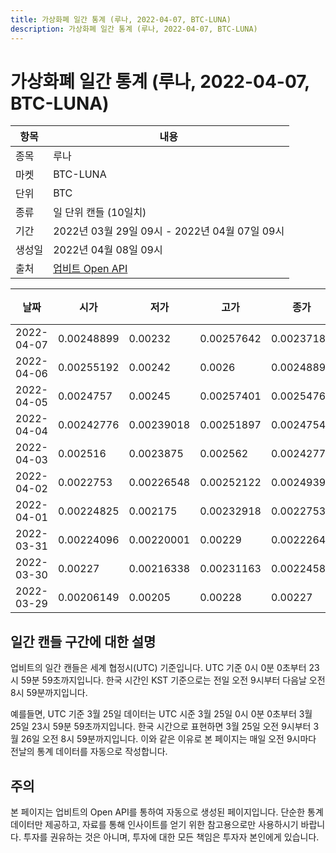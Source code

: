 ```yaml
---
title: 가상화폐 일간 통계 (루나, 2022-04-07, BTC-LUNA)
description: 가상화폐 일간 통계 (루나, 2022-04-07, BTC-LUNA)
---
```



가상화폐 일간 통계 (루나, 2022-04-07, BTC-LUNA)
===

|항목|내용|
|--|--|
|종목|루나|
|마켓|BTC-LUNA|
|단위|BTC|
|종류|일 단위 캔들 (10일치)|
|기간|2022년 03월 29일 09시 - 2022년 04월 07일 09시|
|생성일|2022년 04월 08일 09시|
|출처|[업비트 Open API](https://docs.upbit.com)|


|날짜|시가|저가|고가|종가|비고|
|--|--|--|--|--|--|
|2022-04-07|0.00248899|0.00232|0.00257642|0.00237184|    |
|2022-04-06|0.00255192|0.00242|0.0026|0.00248899|    |
|2022-04-05|0.0024757|0.00245|0.00257401|0.00254763|    |
|2022-04-04|0.00242776|0.00239018|0.00251897|0.00247549|    |
|2022-04-03|0.002516|0.0023875|0.002562|0.00242776|    |
|2022-04-02|0.0022753|0.00226548|0.00252122|0.0024939|    |
|2022-04-01|0.00224825|0.002175|0.00232918|0.0022753|    |
|2022-03-31|0.00224096|0.00220001|0.00229|0.00222642|    |
|2022-03-30|0.00227|0.00216338|0.00231163|0.00224585|    |
|2022-03-29|0.00206149|0.00205|0.00228|0.00227|    |


일간 캔들 구간에 대한 설명
---


업비트의 일간 캔들은 세계 협정시(UTC) 기준입니다. 
UTC 기준 0시 0분 0초부터 23시 59분 59초까지입니다. 
한국 시간인 KST 기준으로는 전일 오전 9시부터 다음날 오전 8시 59분까지입니다. 


예를들면, UTC 기준 3월 25일 데이터는 UTC 시준 3월 25일 0시 0분 0초부터 3월 25일 23시 59분 59초까지입니다. 
한국 시간으로 표현하면 3월 25일 오전 9시부터 3월 26일 오전 8시 59분까지입니다. 
이와 같은 이유로 본 페이지는 매일 오전 9시마다 전날의 통계 데이터를 자동으로 작성합니다. 


주의
---


본 페이지는 업비트의 Open API를 통하여 자동으로 생성된 페이지입니다. 
단순한 통계 데이터만 제공하고, 자료를 통해 인사이트를 얻기 위한 참고용으로만 사용하시기 바랍니다. 
투자를 권유하는 것은 아니며, 투자에 대한 모든 책임은 투자자 본인에게 있습니다. 
